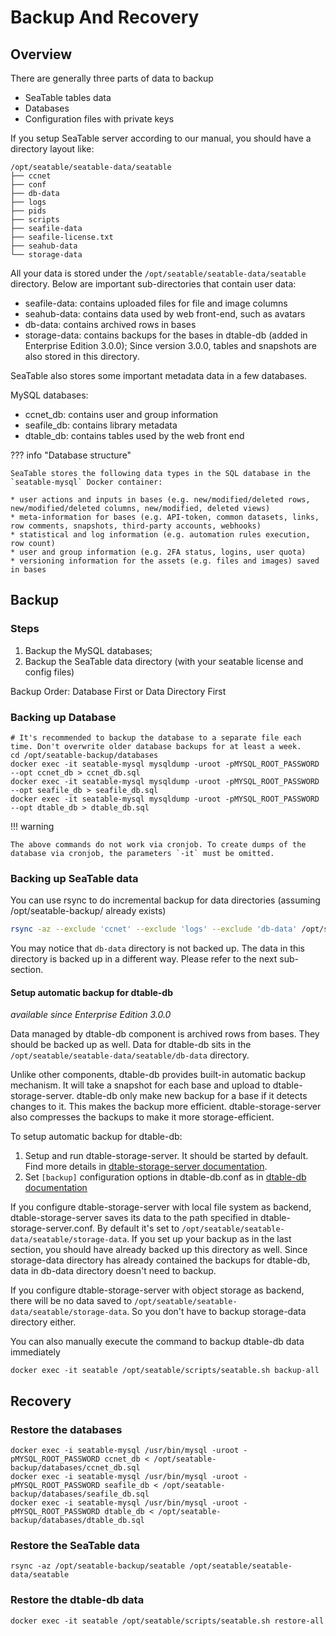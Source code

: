 # Backup And Recovery

## Overview

There are generally three parts of data to backup

- SeaTable tables data
- Databases
- Configuration files with private keys

If you setup SeaTable server according to our manual, you should have a directory layout like:

```
/opt/seatable/seatable-data/seatable
├── ccnet
├── conf
├── db-data
├── logs
├── pids
├── scripts
├── seafile-data
├── seafile-license.txt
├── seahub-data
└── storage-data

```

All your data is stored under the `/opt/seatable/seatable-data/seatable` directory. Below are important sub-directories that contain user data:

- seafile-data: contains uploaded files for file and image columns
- seahub-data: contains data used by web front-end, such as avatars
- db-data: contains archived rows in bases
- storage-data: contains backups for the bases in dtable-db (added in Enterprise Edition 3.0.0); Since version 3.0.0, tables and snapshots are also stored in this directory.

SeaTable also stores some important metadata data in a few databases.

MySQL databases:

- ccnet_db: contains user and group information
- seafile_db: contains library metadata
- dtable_db: contains tables used by the web front end

??? info "Database structure"

    SeaTable stores the following data types in the SQL database in the `seatable-mysql` Docker container:

    * user actions and inputs in bases (e.g. new/modified/deleted rows, new/modified/deleted columns, new/modified, deleted views)
    * meta-information for bases (e.g. API-token, common datasets, links, row comments, snapshots, third-party accounts, webhooks)
    * statistical and log information (e.g. automation rules execution, row count)
    * user and group information (e.g. 2FA status, logins, user quota)
    * versioning information for the assets (e.g. files and images) saved in bases

## Backup

### Steps

1. Backup the MySQL databases;
2. Backup the SeaTable data directory (with your seatable license and config files)

Backup Order: Database First or Data Directory First

### Backing up Database

```
# It's recommended to backup the database to a separate file each time. Don't overwrite older database backups for at least a week.
cd /opt/seatable-backup/databases
docker exec -it seatable-mysql mysqldump -uroot -pMYSQL_ROOT_PASSWORD --opt ccnet_db > ccnet_db.sql
docker exec -it seatable-mysql mysqldump -uroot -pMYSQL_ROOT_PASSWORD --opt seafile_db > seafile_db.sql
docker exec -it seatable-mysql mysqldump -uroot -pMYSQL_ROOT_PASSWORD --opt dtable_db > dtable_db.sql
```

!!! warning

    The above commands do not work via cronjob. To create dumps of the database via cronjob, the parameters `-it` must be omitted.

### Backing up SeaTable data

You can use rsync to do incremental backup for data directories (assuming /opt/seatable-backup/ already exists)

```bash
rsync -az --exclude 'ccnet' --exclude 'logs' --exclude 'db-data' /opt/seatable/seatable-data/seatable /opt/seatable-backup/seatable
```

You may notice that `db-data` directory is not backed up. The data in this directory is backed up in a different way. Please refer to the next sub-section.

#### Setup automatic backup for dtable-db

_available since Enterprise Edition 3.0.0_

Data managed by dtable-db component is archived rows from bases. They should be backed up as well. Data for dtable-db sits in the `/opt/seatable/seatable-data/seatable/db-data` directory.

Unlike other components, dtable-db provides built-in automatic backup mechanism. It will take a snapshot for each base and upload to dtable-storage-server. dtable-db only make new backup for a base if it detects changes to it. This makes the backup more efficient. dtable-storage-server also compresses the backups to make it more storage-efficient.

To setup automatic backup for dtable-db:

1. Setup and run dtable-storage-server. It should be started by default. Find more details in [dtable-storage-server documentation](../config/dtable_storage_server_conf.md).
2. Set `[backup]` configuration options in dtable-db.conf as in [dtable-db documentation](../config/dtable_db_conf.md)

If you configure dtable-storage-server with local file system as backend, dtable-storage-server saves its data to the path specified in dtable-storage-server.conf. By default it's set to `/opt/seatable/seatable-data/seatable/storage-data`. If you set up your backup as in the last section, you should have already backed up this directory as well. Since storage-data directory has already contained the backups for dtable-db, data in db-data directory doesn't need to backup.

If you configure dtable-storage-server with object storage as backend, there will be no data saved to `/opt/seatable/seatable-data/seatable/storage-data`. So you don't have to backup storage-data directory either.

You can also manually execute the command to backup dtable-db data immediately

```
docker exec -it seatable /opt/seatable/scripts/seatable.sh backup-all
```

## Recovery

### Restore the databases

```
docker exec -i seatable-mysql /usr/bin/mysql -uroot -pMYSQL_ROOT_PASSWORD ccnet_db < /opt/seatable-backup/databases/ccnet_db.sql
docker exec -i seatable-mysql /usr/bin/mysql -uroot -pMYSQL_ROOT_PASSWORD seafile_db < /opt/seatable-backup/databases/seafile_db.sql
docker exec -i seatable-mysql /usr/bin/mysql -uroot -pMYSQL_ROOT_PASSWORD dtable_db < /opt/seatable-backup/databases/dtable_db.sql

```

### Restore the SeaTable data

```
rsync -az /opt/seatable-backup/seatable /opt/seatable/seatable-data/seatable

```

### Restore the dtable-db data

```
docker exec -it seatable /opt/seatable/scripts/seatable.sh restore-all
```

